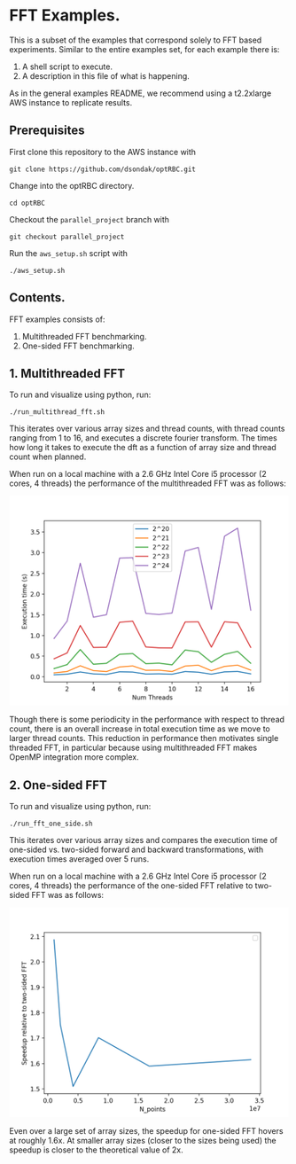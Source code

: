 # FFT Examples.

This is a subset of the examples that correspond solely to FFT based experiments. Similar to the entire examples set, for each example there is:

1. A shell script to execute.
2. A description in this file of what is happening.

As in the general examples README, we recommend using a t2.2xlarge AWS instance to replicate results. 

## Prerequisites
 
First clone this repository to the AWS instance with 

```
git clone https://github.com/dsondak/optRBC.git
```

Change into the optRBC directory.

```
cd optRBC
```

Checkout the `parallel_project` branch with

```
git checkout parallel_project
```

Run the `aws_setup.sh` script with 

```
./aws_setup.sh
```

## Contents.

FFT examples consists of: 

1. Multithreaded FFT benchmarking.
2. One-sided FFT benchmarking. 

## 1. Multithreaded FFT

To run and visualize using python, run: 
```
./run_multithread_fft.sh
```
This iterates over various array sizes and thread counts, with thread counts ranging from 1 to 16, and executes a discrete fourier transform. The times how long it takes to execute the dft as a function of array size and thread count when planned. 

When run on a local machine with a 2.6 GHz Intel Core i5 processor (2 cores, 4 threads) the performance of the multithreaded FFT was as follows: 

![fft_multithread](../../figs/fftw_multithread.png)

Though there is some periodicity in the performance with respect to thread count, there is an overall increase in total execution time as we move to larger thread counts. This reduction in performance then motivates single threaded FFT, in particular because using multithreaded FFT makes OpenMP integration more complex. 

## 2. One-sided FFT

To run and visualize using python, run: 
```
./run_fft_one_side.sh
```
This iterates over various array sizes and compares the execution time of one-sided vs. two-sided forward and backward transformations, with execution times averaged over 5 runs. 

When run on a local machine with a 2.6 GHz Intel Core i5 processor (2 cores, 4 threads) the performance of the one-sided FFT relative to two-sided FFT was as follows: 

![one-side](../../figs/one_side_speedup_5_avg.png)

Even over a large set of array sizes, the speedup for one-sided FFT hovers at roughly 1.6x. At smaller array sizes (closer to the sizes being used) the speedup is closer to the theoretical value of 2x. 
